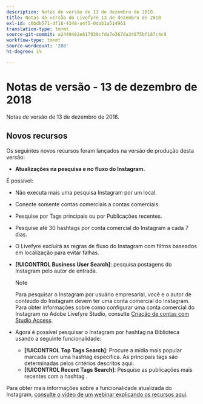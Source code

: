 ```yaml
---
description: Notas de versão de 13 de dezembro de 2018.
title: Notas de versão do Livefyre 13 de dezembro de 2018
exl-id: c0bdb571-df18-4348-a4f5-0dab1a514961
translation-type: tm+mt
source-git-commit: a2449482e617939cfda7e367da34875bf187c4c9
workflow-type: tm+mt
source-wordcount: '208'
ht-degree: 1%

---
```


# Notas de versão - 13 de dezembro de 2018

Notas de versão de 13 de dezembro de 2018.

## Novos recursos

Os seguintes novos recursos foram lançados na versão de produção desta versão:

* **Atualizações na pesquisa e no fluxo do Instagram.**

É possível:

* Não executa mais uma pesquisa Instagram por um local.
* Conecte somente contas comerciais a contas comerciais.
* Pesquise por Tags principais ou por Publicações recentes.
* Pesquise até 30 hashtags por conta comercial do Instagram a cada 7 dias.

* O Livefyre excluirá as regras de fluxo do Instagram com filtros baseados em localização para evitar falhas.
* **[!UICONTROL Business User Search]**: pesquisa postagens do Instagram pelo autor de entrada.

   >[!NOTE]
   >
   >Para pesquisar o Instagram por usuário empresarial, você e o autor de conteúdo do Instagram devem ter uma conta comercial do Instagram. Para obter informações sobre como configurar uma conta comercial do Instagram no Adobe Livefyre Studio, consulte [Criação de contas com Studio Access](/help/using/c-users-creating-accounts-with-studio-access/t-configure-social-accout-instagram/c-about-instagram-accounts.md#c_about_instagram_accounts).

* Agora é possível pesquisar o Instagram por hashtag na Biblioteca usando a seguinte funcionalidade:

   * **[!UICONTROL Top Tags Search]**: Procure a mídia mais popular marcada com uma hashtag específica. As principais tags são determinadas pelos critérios descritos aqui: [](https://developers.facebook.com/docs/instagram-api/reference/hashtag/top-media)
   * **[!UICONTROL Recent Tags Search]**: Pesquise as publicações mais recentes com a hashtag .

Para obter mais informações sobre a funcionalidade atualizada do Instagram, [consulte o vídeo de um webinar explicando os recursos aqui](https://youtu.be/wRkGc3obaOA).

